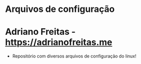 # Arquivos de configuração
# Adriano Freitas - https://adrianofreitas.me

- Repositório com diversos arquivos de configuração do linux!
